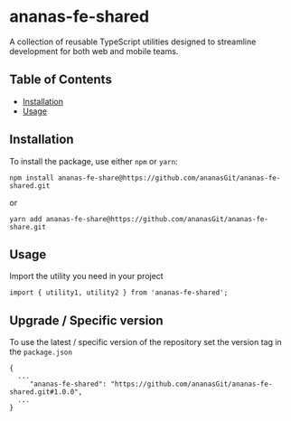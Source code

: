 # ananas-fe-shared

A collection of reusable TypeScript utilities designed to streamline development for both web and mobile teams.

## Table of Contents

- [Installation](#installation)
- [Usage](#usage)

## Installation

To install the package, use either `npm` or `yarn`:

```
npm install ananas-fe-share@https://github.com/ananasGit/ananas-fe-shared.git
````
or
```
yarn add ananas-fe-share@https://github.com/ananasGit/ananas-fe-share.git
```

## Usage
Import the utility you need in your project
```
import { utility1, utility2 } from 'ananas-fe-shared';
```

## Upgrade / Specific version
To use the latest / specific version of the repository set the version tag in the `package.json`
```
{
  ...
     "ananas-fe-shared": "https://github.com/ananasGit/ananas-fe-shared.git#1.0.0",
  ...
}
```
